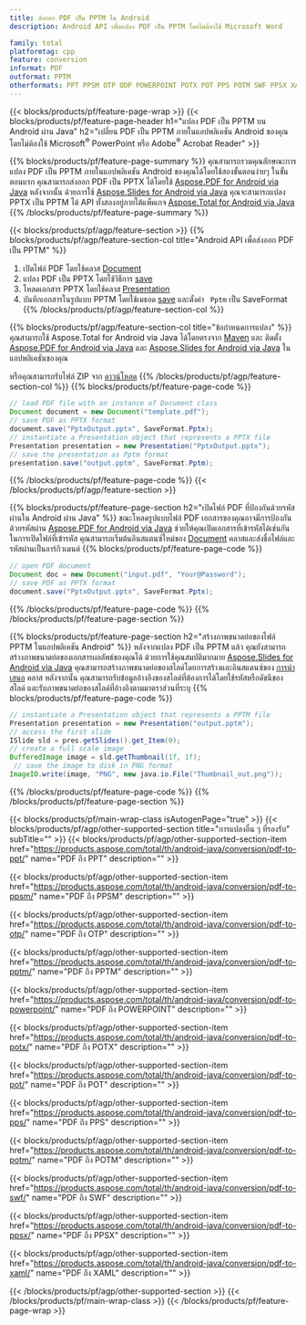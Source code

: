 ```yaml
---
title: ส่งออก PDF เป็น PPTM ใน Android
description: Android API เพื่อแปลง PDF เป็น PPTM โดยไม่ต้องใช้ Microsoft Word

family: total
platformtag: cpp
feature: conversion
informat: PDF
outformat: PPTM
otherformats: PPT PPSM OTP ODP POWERPOINT POTX POT PPS POTM SWF PPSX XAML
---
```

{{< blocks/products/pf/feature-page-wrap >}}
{{< blocks/products/pf/feature-page-header h1="แปลง PDF เป็น PPTM บน Android ผ่าน Java" h2="เปลี่ยน PDF เป็น PPTM ภายในแอปพลิเคชัน Android ของคุณโดยไม่ต้องใช้ Microsoft<sup>&reg;</sup> PowerPoint หรือ Adobe<sup>&reg;</sup> Acrobat Reader" >}}

{{% blocks/products/pf/feature-page-summary %}}
คุณสามารถรวมคุณลักษณะการแปลง PDF เป็น PPTM ภายในแอปพลิเคชัน Android ของคุณได้โดยใช้สองขั้นตอนง่ายๆ ในขั้นตอนแรก คุณสามารถส่งออก PDF เป็น PPTX ได้โดยใช้ [Aspose.PDF for Android via Java](https://products.aspose.com/pdf/android-java/) หลังจากนั้น ด้วยการใช้ [Aspose.Slides for Android via Java](https://products.aspose.com/slides/android-java/) คุณจะสามารถแปลง PPTX เป็น PPTM ได้ API ทั้งสองอยู่ภายใต้แพ็คเกจ [Aspose.Total for Android via Java](https://products.aspose.com/total/android-java/) 
{{% /blocks/products/pf/feature-page-summary  %}}

{{< blocks/products/pf/agp/feature-section >}}
{{% blocks/products/pf/agp/feature-section-col title="Android API เพื่อส่งออก PDF เป็น PPTM" %}}
1. เปิดไฟล์ PDF โดยใช้คลาส [Document](https://reference.aspose.com/pdf/java/com.aspose.pdf/Document)
2. แปลง PDF เป็น PPTX โดยใช้วิธีการ [save](https://reference.aspose.com/pdf/java/com.aspose.pdf/Document#save-java.lang.String-int-)
3. โหลดเอกสาร PPTX โดยใช้คลาส [Presentation](https://reference.aspose.com/slides/java/com.aspose.slides/Presentation)
4. บันทึกเอกสารในรูปแบบ PPTM โดยใช้เมธอด [save](https://reference.aspose.com/slides/java/com.aspose.slides/Presentation#save-java.lang.String-int-) และตั้งค่า ` Pptm` เป็น SaveFormat
{{% /blocks/products/pf/agp/feature-section-col %}}

{{% blocks/products/pf/agp/feature-section-col title="ข้อกำหนดการแปลง" %}}
คุณสามารถใช้ Aspose.Total for Android via Java ได้โดยตรงจาก [Maven](https://releases.aspose.com/total/java/) และ ติดตั้ง [Aspose.PDF for Android via Java](https://docs.aspose.com/pdf/androidjava/installation/) และ [Aspose.Slides for Android via Java](https://docs.aspose.com/slides/androidjava/install-aspose-slides-for-android-via-java/) ในแอปพลิเคชันของคุณ

หรือคุณสามารถรับไฟล์ ZIP จาก [ดาวน์โหลด](https://releases.aspose.comtotal/androidjava)
{{% /blocks/products/pf/agp/feature-section-col %}}
{{% blocks/products/pf/feature-page-code %}}

```java
// load PDF file with an instance of Document class
Document document = new Document("template.pdf");
// save PDF as PPTX format 
document.save("PptxOutput.pptx", SaveFormat.Pptx); 
// instantiate a Presentation object that represents a PPTX file
Presentation presentation = new Presentation("PptxOutput.pptx");
// save the presentation as Pptm format
presentation.save("output.pptm", SaveFormat.Pptm);   
```


{{% /blocks/products/pf/feature-page-code %}}
{{< /blocks/products/pf/agp/feature-section >}}

{{% blocks/products/pf/feature-page-section  h2="เปิดไฟล์ PDF ที่ป้องกันด้วยรหัสผ่านใน Android ผ่าน Java" %}}
ขณะโหลดรูปแบบไฟล์ PDF เอกสารของคุณอาจมีการป้องกันด้วยรหัสผ่าน [Aspose.PDF for Android via Java](https://products.aspose.com/pdf/android-java/) ช่วยให้คุณเปิดเอกสารที่เข้ารหัสได้เช่นกัน ในการเปิดไฟล์ที่เข้ารหัส คุณสามารถเริ่มต้นอินสแตนซ์ใหม่ของ [Document](https://reference.aspose.com/pdf/java/com.aspose.pdf/Document#Document-java.lang.String-java.lang.String-) คลาสและส่งชื่อไฟล์และรหัสผ่านเป็นอาร์กิวเมนต์
{{% blocks/products/pf/feature-page-code %}}

```java
// open PDF document
Document doc = new Document("input.pdf", "Your@Password");
// save PDF as PPTX format 
document.save("PptxOutput.pptx", SaveFormat.Pptx); 

```

{{% /blocks/products/pf/feature-page-code  %}}
{{% /blocks/products/pf/feature-page-section %}}

{{% blocks/products/pf/feature-page-section  h2="สร้างภาพขนาดย่อของไฟล์ PPTM ในแอปพลิเคชัน Android" %}}
หลังจากแปลง PDF เป็น PPTM แล้ว คุณยังสามารถสร้างภาพขนาดย่อของเอกสารผลลัพธ์ของคุณได้ ด้วยการใช้คุณสมบัติมากมาย [Aspose.Slides for Android via Java](https://products.aspose.com/slides/android-java/) คุณสามารถสร้างภาพขนาดย่อของสไลด์โดยการสร้างและอินสแตนซ์ของ [การนำเสนอ](https://reference.aspose.com/slides/java/com.aspose.slides/Presentation) คลาส หลังจากนั้น คุณสามารถรับข้อมูลอ้างอิงของสไลด์ที่ต้องการได้โดยใช้รหัสหรือดัชนีของสไลด์ และรับภาพขนาดย่อของสไลด์ที่อ้างอิงตามมาตราส่วนที่ระบุ
{{% blocks/products/pf/feature-page-code %}}

```java
// instantiate a Presentation object that represents a PPTM file
Presentation presentation = new Presentation("output.pptm");
// access the first slide
ISlide sld = pres.getSlides().get_Item(0);
// create a full scale image
BufferedImage image = sld.getThumbnail(1f, 1f);
 // save the image to disk in PNG format
ImageIO.write(image, "PNG", new java.io.File("Thumbnail_out.png"));
```

{{% /blocks/products/pf/feature-page-code  %}}
{{% /blocks/products/pf/feature-page-section %}}

{{< blocks/products/pf/main-wrap-class isAutogenPage="true" >}}
{{< blocks/products/pf/agp/other-supported-section title="การแปลงอื่น ๆ ที่รองรับ" subTitle="" >}}
{{< blocks/products/pf/agp/other-supported-section-item href="https://products.aspose.com/total/th/android-java/conversion/pdf-to-ppt/" name="PDF ถึง PPT" description="" >}}

{{< blocks/products/pf/agp/other-supported-section-item href="https://products.aspose.com/total/th/android-java/conversion/pdf-to-ppsm/" name="PDF ถึง PPSM" description="" >}}

{{< blocks/products/pf/agp/other-supported-section-item href="https://products.aspose.com/total/th/android-java/conversion/pdf-to-otp/" name="PDF ถึง OTP" description="" >}}

{{< blocks/products/pf/agp/other-supported-section-item href="https://products.aspose.com/total/th/android-java/conversion/pdf-to-pptm/" name="PDF ถึง PPTM" description="" >}}

{{< blocks/products/pf/agp/other-supported-section-item href="https://products.aspose.com/total/th/android-java/conversion/pdf-to-powerpoint/" name="PDF ถึง POWERPOINT" description="" >}}

{{< blocks/products/pf/agp/other-supported-section-item href="https://products.aspose.com/total/th/android-java/conversion/pdf-to-potx/" name="PDF ถึง POTX" description="" >}}

{{< blocks/products/pf/agp/other-supported-section-item href="https://products.aspose.com/total/th/android-java/conversion/pdf-to-pot/" name="PDF ถึง POT" description="" >}}

{{< blocks/products/pf/agp/other-supported-section-item href="https://products.aspose.com/total/th/android-java/conversion/pdf-to-pps/" name="PDF ถึง PPS" description="" >}}

{{< blocks/products/pf/agp/other-supported-section-item href="https://products.aspose.com/total/th/android-java/conversion/pdf-to-potm/" name="PDF ถึง POTM" description="" >}}

{{< blocks/products/pf/agp/other-supported-section-item href="https://products.aspose.com/total/th/android-java/conversion/pdf-to-swf/" name="PDF ถึง SWF" description="" >}}

{{< blocks/products/pf/agp/other-supported-section-item href="https://products.aspose.com/total/th/android-java/conversion/pdf-to-ppsx/" name="PDF ถึง PPSX" description="" >}}

{{< blocks/products/pf/agp/other-supported-section-item href="https://products.aspose.com/total/th/android-java/conversion/pdf-to-xaml/" name="PDF ถึง XAML" description="" >}}


{{< /blocks/products/pf/agp/other-supported-section >}}
{{< /blocks/products/pf/main-wrap-class >}}
{{< /blocks/products/pf/feature-page-wrap >}}
